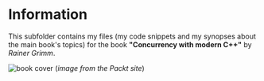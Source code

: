 # Information
This subfolder contains my files (my code snippets and my synopses about the main book's topics) for the book **"Concurrency with modern C++"** by *Rainer Grimm*.

![book cover](https://static.packt-cdn.com/products/9781839211027/cover/smaller "book cover")
(_image from the Packt site_)
